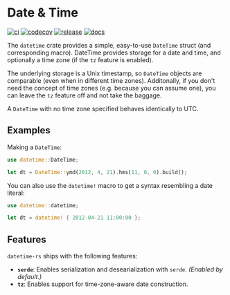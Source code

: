 # Date & Time

[![ci](https://github.com/lukesneeringer/datetime-rs/actions/workflows/ci.yaml/badge.svg)](https://github.com/lukesneeringer/datetime-rs/actions/workflows/ci.yaml)
[![codecov](https://codecov.io/gh/lukesneeringer/datetime-rs/branch/main/graph/badge.svg?token=YbiBQd8Vn6)](https://codecov.io/gh/lukesneeringer/datetime-rs)
[![release](https://img.shields.io/crates/v/datetime-rs.svg)](https://crates.io/crates/datetime-rs)
[![docs](https://img.shields.io/badge/docs-release-blue)](https://docs.rs/datetime-rs/latest/datetime/)

The `datetime` crate provides a simple, easy-to-use `DateTime` struct (and corresponding macro).
DateTime provides storage for a date and time, and optionally a time zone (if the `tz` feature is
enabled).

The underlying storage is a Unix timestamp, so `DateTime` objects are comparable (even when in
different time zones). Additonally, if you don't need the concept of time zones (e.g. because you
can assume one), you can leave the `tz` feature off and not take the baggage.

A `DateTime` with no time zone specified behaves identically to UTC.

## Examples

Making a `DateTime`:

```rs
use datetime::DateTime;

let dt = DateTime::ymd(2012, 4, 21).hms(11, 0, 0).build();
```

You can also use the `datetime!` macro to get a syntax resembling a date literal:

```rs
use datetime::datetime;

let dt = datetime! { 2012-04-21 11:00:00 };
```

## Features

`datetime-rs` ships with the following features:

- **`serde`**: Enables serialization and desearialization with `serde`. _(Enabled by default.)_
- **`tz`**: Enables support for time-zone-aware date construction.
